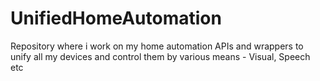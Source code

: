 # UnifiedHomeAutomation
Repository where i work on my home automation APIs and wrappers to unify all my devices and control them by various means - Visual, Speech etc
